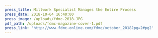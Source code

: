```yaml
---
press_title: Millwork Specialist Manages the Entire Process
press_date: 2018-10-04 16:40:00
press_image: /uploads/fdmc-2018.JPG
pdf_path: /uploads/fdmc-magazine-cover-1.pdf
press_link: 'http://www.fdmc-online.com/fdmc/october_2018?pg=2#pg2'
---
```


